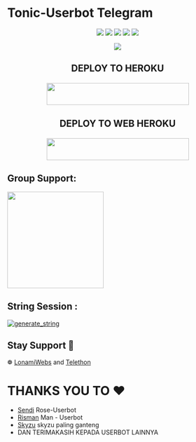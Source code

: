 # Tonic-Userbot Telegram

</p>
<p align="center">
    <a href="https://github.com/Rizz890/Rizz-User"> <img src="https://img.shields.io/github/repo-size/Rizz990/Rizz-User?color=orange&logo=github&logoColor=green&style=for-the-badge" /></a>
    <a href="https://github.com/Rizz990/Rizz-User/commits"> <img src="https://img.shields.io/github/last-commit/Rizz990/Tonic-User?color=blue&logo=github&logoColor=green&style=for-the-badge" /></a>
    <a href="https://github.com/Rizz990/Rizz-User/issues"> <img src="https://img.shields.io/github/issues/Rizz990/Rizz-User?color=blueviolet&logo=github&logoColor=green&style=for-the-badge" /></a>
    <a href="https://github.com/Rizz990/Rizz-User/network/members"> <img src="https://img.shields.io/github/forks/Rizz990/Rizz-User?color=red&logo=github&logoColor=green&style=for-the-badge" /></a>  
    <a href="https://pypi.org/project/Telethon/"> <img src="https://img.shields.io/pypi/v/telethon?color=yellow&label=telethon&logo=python&logoColor=green&style=for-the-badge" /></a>
</p>

<p align="center">
  <img src="https://telegra.ph/file/a45ca336ef2d2f099759e.jpg">
</p>

## <p align="center">DEPLOY TO HEROKU</p>

<p align="center"><a href="https://telegram.dog/XTZ_HerokuBot?start=VG9uaWM5OTAvVG9uaWMtVXNlcmJvdCBUb25pYy1Vc2VyYm90">
  <img src="https://img.shields.io/badge/Deploy%20Via%20Bot%20Heroku-aqua?style=flat&logo=heroku" width="325" height="50.100" /></a></p>

## <p align="center">DEPLOY TO WEB HEROKU</p>

<p align="center"><a href="https://heroku.com/deploy?template=https://github.com/Tonic990/Tonic-Userbot">
  <img src="https://img.shields.io/badge/Deploy%20To%20Heroku-aqua?style=flat&logo=heroku" width="325" height="50.100" /></a></p>



## Group Support:

   <a href="https://t.me/PrimeSupportGroup"><img src="https://img.shields.io/badge/Group%20Support%3F-yes-green?&style=flat-square?&logo=telegram" width=220px></a></p>

## String Session :

<a href="https://replit.com/@Tonic990/StringSession#main.py"><img src="https://img.shields.io/badge/run-string__session.py-magenta?style=for-the-badge&logo=repl.it" alt="generate_string" /></a>


## Stay Support 🚀
❁   [LonamiWebs](https://github.com/LonamiWebs/) and [Telethon](https://github.com/LonamiWebs/Telethon)


# **THANKS YOU TO** ❤️
*   [Sendi](https://github.com/SendiAp/Rose-Userbot)   Rose-Userbot
*   [Risman](https://github.com/mrismanaziz/Man-Userbot)   Man - Userbot
*   [Skyzu](https://github.com/Skyzu/skyzu-userbot)   skyzu paling ganteng
*   DAN TERIMAKASIH KEPADA USERBOT LAINNYA

